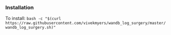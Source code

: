 ### Installation

To install: `bash -c "$(curl https://raw.githubusercontent.com/vivekmyers/wandb_log_surgery/master/wandb_log_surgery.sh)"`
